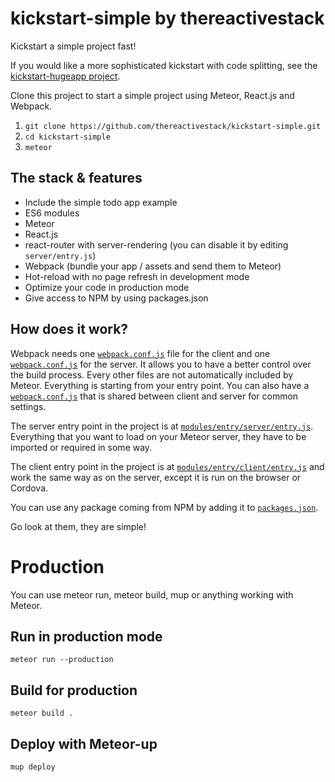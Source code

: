 # kickstart-simple by thereactivestack

Kickstart a simple project fast!

If you would like a more sophisticated kickstart with code splitting, see the [kickstart-hugeapp project](https://github.com/thereactivestack/kickstart-hugeapp).

Clone this project to start a simple project using Meteor, React.js and Webpack.

1. `git clone https://github.com/thereactivestack/kickstart-simple.git`
1. `cd kickstart-simple`
1. `meteor`

## The stack & features
- Include the simple todo app example
- ES6 modules
- Meteor
- React.js
- react-router with server-rendering (you can disable it by editing `server/entry.js`)
- Webpack (bundle your app / assets and send them to Meteor)
- Hot-reload with no page refresh in development mode
- Optimize your code in production mode
- Give access to NPM by using packages.json

## How does it work?
Webpack needs one [`webpack.conf.js`](https://github.com/thereactivestack/kickstart-simple/blob/master/entry/client/webpack.conf.js) file for the client and one [`webpack.conf.js`](https://github.com/thereactivestack/kickstart-simple/blob/master/entry/server/webpack.conf.js) for the server. It allows you to have a better control over the build process. Every other files are not automatically included by Meteor. Everything is starting from your entry point. You can also have a [`webpack.conf.js`](https://github.com/thereactivestack/kickstart-simple/blob/master/entry/webpack.conf.js) that is shared between client and server for common settings.

The server entry point in the project is at [`modules/entry/server/entry.js`](https://github.com/thereactivestack/kickstart-simple/blob/master/entry/server/entry.js). Everything that you want to load on your Meteor server, they have to be imported or required in some way.

The client entry point in the project is at [`modules/entry/client/entry.js`](https://github.com/thereactivestack/kickstart-simple/blob/master/entry/server/entry.js) and work the same way as on the server, except it is run on the browser or Cordova.

You can use any package coming from NPM by adding it to [`packages.json`](https://github.com/thereactivestack/kickstart-simple/blob/master/packages.json).

Go look at them, they are simple!

# Production
You can use meteor run, meteor build, mup or anything working with Meteor.

## Run in production mode
`meteor run --production`

## Build for production
`meteor build .`

## Deploy with Meteor-up
`mup deploy`
